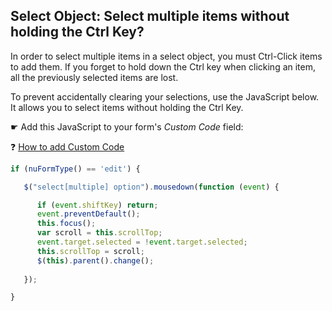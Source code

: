 ## Select Object: Select multiple items without holding the Ctrl Key?

In order to select multiple items in a select object, you must Ctrl-Click items to add them. If you forget to hold down the Ctrl key when clicking an item, 
all the previously selected items are lost.

To prevent accidentally clearing your selections, use the JavaScript below. It allows you to select items without holding the Ctrl Key.


☛ Add this JavaScript to your form's *Custom Code* field:

 ❓ [How to add Custom Code](/codelib/common/form_add_custom_code_javascript.gif)

```javascript
if (nuFormType() == 'edit') {

   $("select[multiple] option").mousedown(function (event) {

      if (event.shiftKey) return;
      event.preventDefault();
      this.focus();
      var scroll = this.scrollTop;
      event.target.selected = !event.target.selected;
      this.scrollTop = scroll;
      $(this).parent().change();
      
   });

}
```
